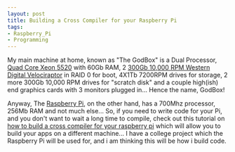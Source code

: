 ```yaml
---
layout: post
title: Building a Cross Compiler for your Raspberry Pi
tags:
- Raspberry_Pi
- Programming
---
```

My main machine at home, known as "The GodBox" is a Dual Processor, [Quad Core Xeon 5520][3] with 60Gb RAM, 2 [300Gb 10,000 RPM Western Digital Velociraptor][4] in RAID 0 for boot, 4X1Tb 7200RPM drives for storage, 2 more 300Gb 10,000 RPM drives for "scratch disk" and a couple high(ish) end graphics cards with 3 monitors plugged in... Hence the name, GodBox!

Anyway, The [Raspberry Pi][2], on the other hand, has a 700Mhz processor, 256Mb RAM and not much else... So, if you need to write code for your Pi, and you don't want to wait a long time to compile, check out this tutorial on [how to build a cross compiler for your raspberry pi][1] which will allow you to build your apps on a different machine... I have a college project which the Raspberry Pi will be used for, and i am thinking this will be how i build code.

[1]:http://www.bootc.net/archives/2012/05/26/how-to-build-a-cross-compiler-for-your-raspberry-pi/
[2]:http://www.raspberrypi.org/
[3]:http://www.amazon.com/gp/product/B001QCEMFA/ref=as_li_ss_tl?ie=UTF8&camp=1789&creative=390957&creativeASIN=B001QCEMFA&linkCode=as2&tag=lotassmartmann00
[4]:http://www.amazon.com/gp/product/B005CGDSDI/ref=as_li_ss_tl?ie=UTF8&camp=1789&creative=390957&creativeASIN=B005CGDSDI&linkCode=as2&tag=lotassmartmann00
